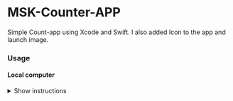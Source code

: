 # MSK-Counter-APP
Simple Count-app using Xcode and Swift. I also added Icon to the app and launch image.

### Usage

#### Local computer
<details><summary>Show instructions</summary>
1. Open project in XCode.
  <br/>
2. Clone or download Zip:
  
```sh 
  $ git clone git@github.com:kurosh97/MSK-Counter-APP.git
```
<br/>


